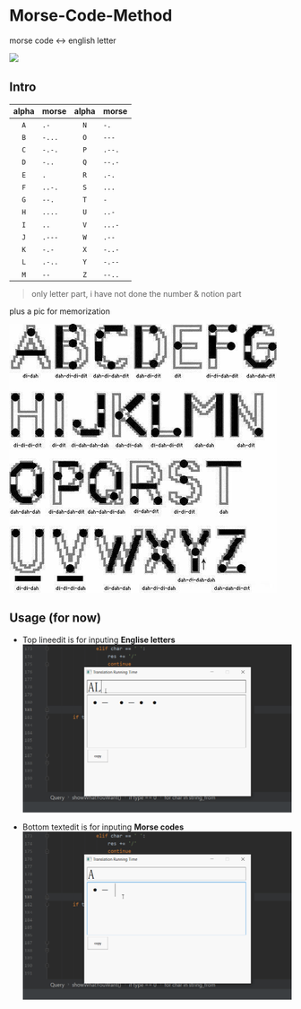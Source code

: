 # Morse-Code-Method

morse code <-> english letter

![](https://img.shields.io/github/last-commit/ltc1996/Morse-Code-Method/dev?style=plastic)

## Intro

| alpha | morse  | alpha | morse  |
| :---: | :----  | :---: | :----  | 
|  `A`  | `.-`   |  `N`  | `-.`   |
|  `B`  | `-...` |  `O`  | `---`  |
|  `C`  | `-.-.` |  `P`  | `.--.` |
|  `D`  | `-..`  |  `Q`  | `--.-` |
|  `E`  | `.`    |  `R`  | `.-.`  |
|  `F`  | `..-.` |  `S`  | `...`  |
|  `G`  | `--.`  |  `T`  | `-`    |
|  `H`  | `....` |  `U`  | `..-`  |
|  `I`  | `..`   |  `V`  | `...-` |
|  `J`  | `.---` |  `W`  | `.--`  |
|  `K`  | `-.-`  |  `X`  | `-..-` |
|  `L`  | `.-..` |  `Y`  | `-.--` |
|  `M`  | `--`   |  `Z`  | `--..` |


> only letter part, i have not done the number & notion part

plus a pic for memorization

![](morse/res/morse.jpg)

## Usage (for now)

- Top lineedit is for inputing **Englise letters**
![](morse/gif/f.gif)

- Bottom textedit is for inputing **Morse codes**
![](morse/gif/b.gif)


